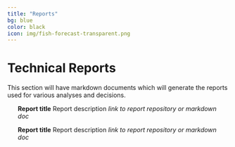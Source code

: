 ```yaml
---
title: "Reports"
bg: blue
color: black
icon: img/fish-forecast-transparent.png
---
```


# Technical Reports

This section will have markdown documents which will generate the reports used for various analyses and decisions.

<style>
ul {
  list-style-type: none;
}
</style>

* **Report title** Report description _link to report repository or markdown doc_

* **Report title** Report description _link to report repository or markdown doc_
